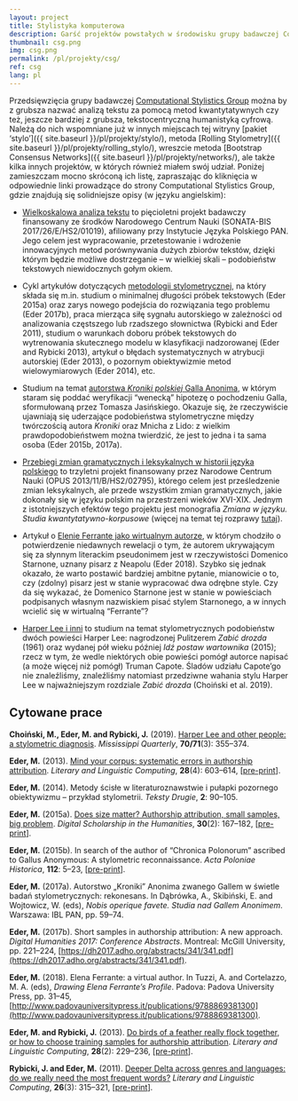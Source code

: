 ```yaml
---
layout: project
title: Stylistyka komputerowa
description: Garść projektów powstałych w środowisku grupy badawczej Computational Stylistics Group, zajmującej się analizą tekstu za pomocą metod statystycznych, stylometrią, atrybucją autorską, analizą wydźwięku i podobnymi zagadnieniami.
thumbnail: csg.png
img: csg.png
permalink: /pl/projekty/csg/
ref: csg
lang: pl
---
```



Przedsięwzięcia grupy badawczej [Computational Stylistics Group](https://computationalstylistics.github.io/) można by z grubsza nazwać analizą tekstu za pomocą metod kwantytatywnych czy też, jeszcze bardziej z grubsza, tekstocentryczną humanistyką cyfrową. Należą do nich wspomniane już w innych miejscach tej witryny [pakiet ‘stylo’]({{ site.baseurl }}/pl/projekty/stylo/), metoda [Rolling Stylometry]({{ site.baseurl }}/pl/projekty/rolling_stylo/), wreszcie metoda [Bootstrap Consensus Networks]({{ site.baseurl }}/pl/projekty/networks/), ale także kilka innych projektów, w których również miałem swój udział. Poniżej zamieszczam mocno skróconą ich listę, zapraszając do kliknięcia w odpowiednie linki prowadzące do strony Computational Stylistics Group, gdzie znajdują się solidniejsze opisy (w języku angielskim):



* [Wielkoskalowa analiza tekstu](https://computationalstylistics.github.io/projects/focs/) to pięcioletni projekt badawczy finansowany ze środków Narodowego Centrum Nauki (SONATA-BIS 2017/26/E/HS2/01019), afiliowany przy Instytucie Języka Polskiego PAN. Jego celem jest wypracowanie, przetestowanie i wdrożenie innowacyjnych metod porównywania dużych zbiorów tekstów, dzięki którym będzie możliwe dostrzeganie – w wielkiej skali – podobieństw tekstowych niewidocznych gołym okiem.

* Cykl artykułów dotyczących [metodologii stylometrycznej](https://computationalstylistics.github.io/projects/methodology/), na który składa się m.in. studium o minimalnej długości próbek tekstowych (Eder 2015a) oraz zarys nowego podejścia do rozwiązania tego problemu (Eder 2017b), praca mierząca siłę sygnału autorskiego w zależności od analizowania częstszego lub rzadszego słownictwa (Rybicki and Eder 2011), studium o warunkach doboru próbek tekstowych do wytrenowania skutecznego modelu w klasyfikacji nadzorowanej (Eder and Rybicki 2013), artykuł o błędach systematycznych w atrybucji autorskiej (Eder 2013), o pozornym obiektywizmie metod wielowymiarowych (Eder 2014), etc.

* Studium na temat [autorstwa _Kroniki polskiej_ Galla Anonima](https://computationalstylistics.github.io/projects/gallus-anonymous/), w którym staram się poddać weryfikacji “wenecką” hipotezę o pochodzeniu Galla, sformułowaną przez Tomasza Jasińskiego. Okazuje się, że rzeczywiście ujawniają się uderzające podobieństwa stylometryczne między twórczością autora _Kroniki_ oraz Mnicha z Lido: z wielkim prawdopodobieństwem można twierdzić, że jest to jedna i ta sama osoba (Eder 2015b, 2017a).

* [Przebiegi zmian gramatycznych i leksykalnych w historii języka polskiego](https://computationalstylistics.github.io/projects/chronology/) to trzyletni projekt finansowany przez Narodowe Centrum Nauki (OPUS 2013/11/B/HS2/02795), którego celem jest prześledzenie zmian leksykalnych, ale przede wszystkim zmian gramatycznych, jakie dokonały się w języku polskim na przestrzeni wieków XVI-XIX. Jednym z istotniejszych efektów tego projektu jest monografia _Zmiana w języku. Studia kwantytatywno-korpusowe_ (więcej na temat tej rozprawy [tutaj](http://maciejeder.org/projects/zmiana-w-jezyku/)).

* Artykuł o [Elenie Ferrante jako wirtualnym autorze](https://computationalstylistics.github.io/projects/elena-ferrante/), w którym chodziło o potwierdzenie niedawnych rewelacji o tym, że autorem ukrywającym się za słynnym literackim pseudonimem jest w rzeczywistości Domenico Starnone, uznany pisarz z Neapolu (Eder 2018). Szybko się jednak okazało, że warto postawić bardziej ambitne pytanie, mianowicie o to, czy (zdolny) pisarz jest w stanie wypracować dwa odrębne style. Czy da się wykazać, że Domenico Starnone jest w stanie w powieściach podpisanych własnym nazwiskiem pisać stylem Starnonego, a w innych wcielić się w wirtualną “Ferrante”?

* [Harper Lee i inni](https://computationalstylistics.github.io/blog/harper-lee/) to studium na temat stylometrycznych podobieństw dwóch powieści Harper Lee: nagrodzonej Pulitzerem _Zabić drozda_ (1961) oraz wydanej pół wieku później _Idź postaw wartownika_ (2015); rzecz w tym, że wedle niektórych obie powieści pomógł autorce napisać (a może więcej niż pomógł) Truman Capote. Śladów udziału Capote’go nie znaleźliśmy, znaleźliśmy natomiast przedziwne wahania stylu Harper Lee w najważniejszym rozdziale _Zabić drozda_ (Choiński et al. 2019).






## Cytowane prace

**Choiński, M., Eder, M. and Rybicki, J.** (2019). [Harper Lee and other people: a stylometric diagnosis](https://www.questia.com/library/journal/1G1-606942042/harper-lee-and-other-people-a-stylometric-diagnosis). _Mississippi Quarterly_, **70/71**(3): 355–374.

**Eder, M.** (2013). [Mind your corpus: systematic errors in authorship attribution](http://llc.oxfordjournals.org/content/28/4/603). _Literary and Linguistic Computing_, **28**(4): 603–614, [[pre-print](https://github.com/computationalstylistics/preprints/blob/master/m-eder_systematic_errors.pdf)].

**Eder, M.** (2014). Metody ścisłe w literaturoznawstwie i pułapki pozornego obiektywizmu – przykład stylometrii. _Teksty Drugie_, **2**: 90–105.

**Eder, M.** (2015a). [Does size matter? Authorship attribution, small samples, big problem](https://academic.oup.com/dsh/article/30/2/167/390738). _Digital Scholarship in the Humanities_, **30**(2): 167–182, [[pre-print](https://github.com/computationalstylistics/preprints/blob/master/Eder_Does_size_matter.pdf)].

**Eder, M.** (2015b). In search of the author of “Chronica Polonorum” ascribed to Gallus Anonymous: A stylometric reconnaissance. _Acta Poloniae Historica_, **112**: 5–23, [[pre-print](https://github.com/computationalstylistics/preprints/blob/master/Eder_Author_of_Chronica_Polonorum.pdf)].

**Eder, M.** (2017a). Autorstwo „Kroniki” Anonima zwanego Gallem w świetle badań stylometrycznych: rekonesans. In Dąbrówka, A., Skibiński, E. and Wojtowicz, W. (eds), _Nobis operique favete. Studia nad Gallem Anonimem_. Warszawa: IBL PAN, pp. 59–74.

**Eder, M.** (2017b). Short samples in authorship attribution: A new approach. _Digital Humanities 2017: Conference Abstracts_. Montreal: McGill University, pp. 221–224, [https://dh2017.adho.org/abstracts/341/341.pdf](https://dh2017.adho.org/abstracts/341/341.pdf).

**Eder, M.** (2018). Elena Ferrante: a virtual author. In Tuzzi, A. and Cortelazzo, M. A. (eds), _Drawing Elena Ferrante’s Profile_. Padova: Padova University Press, pp. 31–45, [http://www.padovauniversitypress.it/publications/9788869381300](http://www.padovauniversitypress.it/publications/9788869381300).

**Eder, M. and Rybicki, J.** (2013). [Do birds of a feather really flock together, or how to choose training samples for authorship attribution](http://llc.oxfordjournals.org/content/28/2/229). _Literary and Linguistic Computing_, **28**(2): 229–236, [[pre-print](https://github.com/computationalstylistics/preprints/blob/master/Eder-Rybicki_How_to_choose.pdf)].

**Rybicki, J. and Eder, M.** (2011). [Deeper Delta across genres and languages: do we really need the most frequent words?](https://academic.oup.com/dsh/article/26/3/315/1149353) _Literary and Linguistic Computing_, **26**(3): 315–321, [[pre-print](https://github.com/computationalstylistics/preprints/blob/master/Rybicki%20Eder%20Deeper%20Delta%20LLC%20corrected%20and%20submitted.pdf)].


